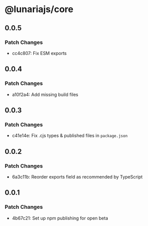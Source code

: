 # @lunariajs/core

## 0.0.5

### Patch Changes

- cc4c807: Fix ESM exports

## 0.0.4

### Patch Changes

- a10f2a4: Add missing build files

## 0.0.3

### Patch Changes

- c41e14e: Fix .cjs types & published files in `package.json`

## 0.0.2

### Patch Changes

- 6a3c11b: Reorder exports field as recommended by TypeScript

## 0.0.1

### Patch Changes

- 4b67c21: Set up npm publishing for open beta
